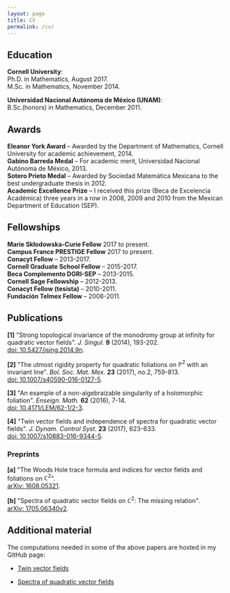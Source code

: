 ```yaml
---
layout: page
title: CV
permalink: /cv/
---
```


## Education

**Cornell University**:  
Ph.D. in Mathematics, August 2017.  
M.Sc. in Mathematics, November 2014.  

**Universidad Nacional Autónoma de México (UNAM)**:  
B.Sc.(honors) in Mathematics, December 2011.  


## Awards

**Eleanor York Award** – Awarded by the Department of Mathematics, Cornell University for academic achievement, 2014.  
**Gabino Barreda Medal** – For academic merit, Universidad Nacional Autónoma de México, 2013.  
**Sotero Prieto Medal** – Awarded by Sociedad Matemática Mexicana to the best undergraduate thesis in 2012.  
**Academic Excellence Prize** – I received this prize (Beca de Excelencia Académica) three years in a row in 2008, 2009 and 2010 from the Mexican Department of Education (SEP).


## Fellowships

**Marie Skłodowska-Curie Fellow** 2017 to present.  
**Campus France PRESTIGE Fellow** 2017 to present.  
**Conacyt Fellow** – 2013-2017.  
**Cornell Graduate School Fellow** – 2015-2017.  
**Beca Complemento DGRI-SEP** – 2013-2015.  
**Cornell Sage Fellowship** – 2012-2013.  
**Conacyt Fellow (tesista)** – 2010-2011.  
**Fundación Telmex Fellow** – 2008-2011.


## Publications

**[1]** "Strong topological invariance of the monodromy group at infinity for quadratic vector fields". _J. Singul._ **9** (2014), 193-202.  
[doi: 10.5427/jsing.2014.9n](http://dx.doi.org/10.5427/jsing.2014.9n).

**[2]** "The utmost rigidity property for quadratic foliations on $\mathbb{P}^2$ with an invariant line". _Bol. Soc. Mat. Mex._ **23** (2017), no.2, 759-813.  
[doi: 10.1007/s40590-016-0127-5](http://doi.org/10.1007/s40590-016-0127-5).

**[3]** "An example of a non-algebraizable singularity of a holomorphic foliation".  _Enseign. Math._ **62** (2016), 7-14.  
[doi: 10.4171/LEM/62-1/2-3](http://doi.org/10.4171/LEM/62-1/2-3).

**[4]** "Twin vector fields and independence of spectra for quadratic vector fields".  _J. Dynam. Control Syst._ **23** (2017), 623-633.  
[doi: 10.1007/s10883-016-9344-5](http://doi.org/10.1007/s10883-016-9344-5).


### Preprints

**[a]** "The Woods Hole trace formula and indices for vector fields and foliations on $\mathbb{C}^2$".  
[arXiv: 1608.05321](https://arxiv.org/abs/1608.05321).

**[b]** "Spectra of quadratic vector fields on $\mathbb{C}^2$: The missing relation".  
[arXiv: 1705.06340v2](https://arxiv.org/abs/1705.06340).


## Additional material

The computations needed in some of the above papers are hosted in my GitHub page:  

* [Twin vector fields](https://github.com/valentermz/Twin-vector-fields)  

* [Spectra of quadratic vector fields](https://github.com/valentermz/Hidden-relation-qvfs)  

&nbsp;

&nbsp;
